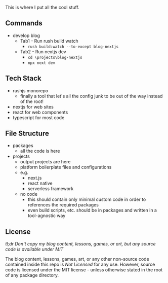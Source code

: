 This is where I put all the cool stuff.

## Commands

- develop blog
  - Tab1 - Run rush build watch
    - `rush build:watch --to-except blog-nextjs`
  - Tab2 - Run nextjs dev
    - `cd \projects\blog-nextjs`
    - `npx next dev`

## Tech Stack

- rushjs monorepo
  - finally a tool that let's all the config junk to be out of the way instead of the root!
- nextjs for web sites
- react for web components
- typescript for most code

## File Structure

- packages
  - all the code is here
- projects
  - output projects are here
  - platform boilerplate files and configurations
  - e.g.
    - next.js
    - react native
    - serverless framework
  - no code
    - this should contain only minimal custom code in order to references the required packages
    - even build scripts, etc. should be in packages and written in a tool-agnostic way

## License

_tl;dr Don't copy my blog content, lessons, games, or art, but any source code is available under MIT_

The blog content, lessons, games, art, or any other non-source code contained inside this repo is _Not Licensed_ for any use. However, source code is licensed under the MIT license - unless otherwise stated in the root of any package directory.
